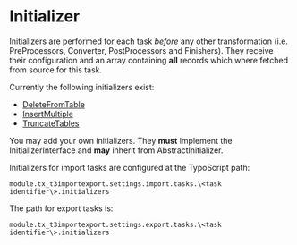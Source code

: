 Initializer
===========

Initializers are performed for each task *before* any other transformation (i.e. PreProcessors, Converter, PostProcessors and Finishers).
They receive their configuration and an array containing **all** records which where fetched from source for this task.

Currently the following initializers exist:
* [DeleteFromTable](./Initializers/DeleteFromTable.md)
* [InsertMultiple](./Initializers/InsertMultiple.md)
* [TruncateTables](./Initializers/TruncateTables.md)

You may add your own initializers. They **must** implement the InitializerInterface and **may** inherit from AbstractInitializer.

Initializers for import tasks are configured at the TypoScript path:

```
module.tx_t3importexport.settings.import.tasks.\<task identifier\>.initializers
```
The path for export tasks is:
```
module.tx_t3importexport.settings.export.tasks.\<task identifier\>.initializers
```
